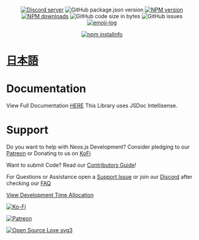 <!-- markdownlint-disable MD033 -->

<div align="center">
  <br />
  <p>
    <a href="https://discord.gg/6y2A4Pk"><img src="https://discordapp.com/api/guilds/571612136036499466/embed.png" alt="Discord server" /></a>
    <img alt="GitHub package.json version" src="https://img.shields.io/github/package-json/v/PolyLogiX-Studio/neosjs-headless-interface">
    <a href="https://www.npmjs.com/package/neosjs-headless-interface"><img src="https://img.shields.io/npm/v/neosjs-headless-interface.svg?maxAge=3600" alt="NPM version" /></a>
    <a href="https://www.npmjs.com/package/neosjs-headless-interface"><img src="https://img.shields.io/npm/dt/neosjs-headless-interface.svg?maxAge=3600" alt="NPM downloads" /></a>
    <img alt="GitHub code size in bytes" src="https://img.shields.io/github/languages/code-size/PolyLogiX-Studio/neosjs-headless-interface">
    <img alt="GitHub issues" src="https://img.shields.io/github/issues/PolyLogiX-Studio/neosjs-headless-interface">
    <a href="https://github.com/ahmadawais/Emoji-Log/"><img alt="emoji-log" src="https://cdn.rawgit.com/ahmadawais/stuff/ca97874/emoji-log/non-flat-round.svg" /></a>
    </p>
    <p>
    <a href="https://nodei.co/npm/neosjs-headless-interface"><img src="https://nodei.co/npm/neosjs-headless-interface.png?downloads=true&stars=true" alt="npm installnfo" /></a>
  </p>
</div>

# [日本語](READMEJP.md)

# Documentation

View Full Documentation [HERE](https://polylogix-studio.github.io/neosjs-headless-interface/)
This Library uses JSDoc Intellisense.

# Support

Do you want to help with Neos.js Development?
Consider pledging to our [Patreon](https://www.patreon.com/PolyLogiX_VR) or Donating to us on [KoFi](https://ko-fi.com/polylogix_studio)

Want to submit Code? Read our [Contributors Guide](CONTRIBUTING.md)!

For Questions or Assistance open a [Support Issue](https://github.com/PolyLogiX-Studio/neosjs-headless-interface/issues/new/choose) or join our [Discord](https://discord.gg/6y2A4Pk) after checking our [FAQ](#faq)

[View Development Time Allocation](https://wakatime.com/@bombitmanbomb/projects/vqodpvbdbd)

<div><p>
    <a href="https://ko-fi.com/N4N418QV5"><img src="https://www.ko-fi.com/img/githubbutton_sm.svg" alt="Ko-Fi" /></a>
    </p><p><a href="https://www.patreon.com/PolyLogiX_VR"><img src="https://img.shields.io/badge/donate-patreon-F96854.svg" alt="Patreon" /></a>
  </p>
  </div>

[![Open Source Love svg3](https://badges.frapsoft.com/os/v3/open-source.svg?v=103)](CONTRIBUTING.md)
